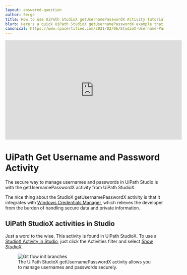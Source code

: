 ```yaml
---
layout: answered-question
author: Serge
title: How to use UiPath StudioX getUsernamePasswordX Activity Tutorial
blurb: Here's a quick UiPath StudioX getUsernamePasswordX example that demonstrates UiPath Windows Credentials Manager integration. It's the best way to manager usernames and passwords.
canonical: https://www.rpacertified.com/2021/02/06/StudioX-Username-PasswordX-Activity-Credentials.html
---
```


<div class="embed-responsive embed-responsive-16by9">
<iframe src="https://www.youtube.com/embed/sMaLZFY7ys4" allow="accelerometer; autoplay; clipboard-write; encrypted-media; gyroscope; picture-in-picture" allowfullscreen="" width="560" height="315" frameborder="0"></iframe>
</div>

# UiPath Get Username and Password Activity

The secure way to manage usernames and passwords in UiPath Studio is with the getUsernamePasswordX activity from UiPath StudioX.

The nice thing about the StudioX getUsernamePasswordX activity is that it integrates with [Windows Credentials Manager](https://forum.uipath.com/t/how-to-integrate-windows-credentials-manager-with-uipath-studio-and-studiox/288849), which relieves the developer from the burden of handling secure data and private information.

## UiPath StudioX activities in Studio

Just a word to the wise. This activity is found in UiPath StudioX. To use a [StudioX Activity in Studio](https://forum.uipath.com/t/how-do-you-access-a-uipath-studiox-activity-in-uipath-studio/287953), just click the Activities filter and select <em>[Show StudioX](https://youtu.be/sMaLZFY7ys4)</em>.

<figure class="figure">
  <img src="https://www.uipath.com/hs-fs/hubfs/WindowsCredentials_CredentialManager.png?width=607&height=206&name=WindowsCredentials_CredentialManager.png" alt="Git flow init branches" class="img-fluid mx-auto d-block img-thumbnail rounded ">
  <figcaption class="figure-caption">The UiPath StudioX getUsernamePasswordX activity allows you to manage usernames and passwords securely.</figcaption>
</figure>

